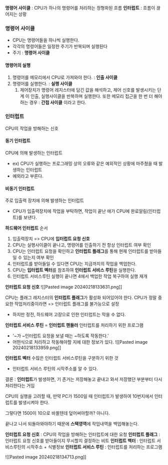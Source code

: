 **명령어 사이클** : CPU가 하나의 명령어를 처리하는 정형화된 흐름
**인터럽트** : 흐름이 끊어지는 상황


### 명령어 사이클
- CPU는 명령어들을 하나씩 실행한다.
- 각각의 명령어들은 일정한 주기가 반복되며 실행된다
- 주기 : **명령어 사이클**

#### 명령어의 실행
1. 명령어를 메모리에서 CPU로 가져와야 한다. : **인출 사이클**
2. 명령어를 실행한다. : **실행 사이클**
	1. 제어장치가 명령어 레지스터에 담긴 값을 해석하고, 제어 신호를 발생시키는 단계
	이 인출, 실행사이클을 반복하며 실행한다.
또한 메모리 접근을 한 번 더 해야하는 경우 : **간접 사이클** 이라고 한다.

### 인터럽트
CPU의 작업을 방해하는 신호

#### 동기 인터럽트
CPU에 의해 발생하는 인터럽트
- ex) CPU가 실행하는 프로그래밍 상의 오류와 같은 예외적인 상황에 마주쳤을 때 발생하는 인터럽트
- 예외라고 부른다.
#### 비동기 인터럽트 
주로 입출력 장치에 의해 발생하는 인터럽트
- CPU가 입출력장치에 작업을 부탁하면, 작업이 끝난 애가 CPU에 완료알림(인터럽트)를 보낸다.

**하드웨어 인터럽트**
순서
1. 입출력장치 => CPU에 **입터럽트 요청 신호**
2. CPU는 실행사이클이 끝나고, 명령어를 인출하기 전 항상 인터럽트 여부 확인
3. CPU는 인터럽트 요청을 확인하고 **인터럽트 플래그**를 통해 현재 인터럽트를 받아들일 수 있는지 여부 확인
4. 인터럽트를 받아들일 수 있다면 CPU는 지금까지의 작업을 백업한다.
5. CPU는 **입터럽트 벡터**를 참조하여 **인터럽트 서비스 루틴**을 실행한다.
6. 인터럽트 서비스루틴 실행이 끝나면 4에서 백업한 작업 복구하여 실행 재개

**인터럽트 요청 신호**
![[Pasted image 20240218133631.png]]

CPU는 플래그 레지스터의 **인터럽트 플래그**가 활성화 되어있어야 한다.
CPU가 정말 중요한 작업처리중이라면 => 인터럽트 플래그를 불가능으로 설정
- 하지만 정전, 하드웨어 고장으로 인한 인터럽트는 막을 수 없다.

**인터럽트 서비스 루틴** = **인터럽트 핸들러**
인터럽트를 처리하기 위한 프로그램
- '~가 ~인터럽트 요청을 보낼 때는 ~하도록 작동한다.'
- 어떤식으로 처리하고 작동해야할 지에 대한 정보가 있다.
![[Pasted image 20240218133959.png]]

**인터럽트 벡터**
수많은 인터럽트 서비스루틴을 구분하기 위한 것
- 인터럽트 서비스 루틴의 시작주소를 알 수 있다.

결론 : **인터럽트**가 발생하면, 기 존거는 저장해놓고 끝내고 와서 저장했던 부분부터 다시 처리한다는 거임

CPU의 실행을 고려할 때, 만약 PC가 1500일 때 인터럽트가 발생하여 10번지에서 인터럽트를 발생시켜야 한다.

그렇다면 1500이 10으로 바뀔텐데 덮어써야할까?
아니다.

끝나고 나서 되돌아와야하기 때문에 **스택영역**에 작업내역을 백업해놓는다.

**인터럽트 요청 신호** : CPU의 작업을 방해하는 인터럽트에 대한 요청
**인터럽트 플래그** : 인터럽트 요청 신호를 받아들이지 무시할지 결정하는 비트
**인터럽트 백터** : 인터럽트 서비스루틴의 시작주소 + 식별정보
**인터럽트 서비스 루틴** : 인터럽트를 처리하는 프로그램

![[Pasted image 20240218134713.png]]
